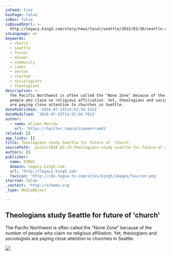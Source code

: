 ```yaml
---
inFeed: true
hasPage: false
inNav: false
isBasedOnUrl: >-
  http://legacy.king5.com/story/news/local/seattle/2015/03/30/seattle-religious-affiliation-future-of-church/70687648/
inLanguage: en
keywords:
  - church
  - seattle
  - fosner
  - dinner
  - community
  - james
  - verlon
  - started
  - sociologists
  - theologians
description: >-
  The Pacific Northwest is often called the "None Zone" because of the number of
  people who claim no religious affiliation. Yet, theologians and sociologists
  are paying close attention to churches in Seattle.
datePublished: '2016-07-15T14:52:34.431Z'
dateModified: '2016-07-15T14:51:50.791Z'
author:
  - name: Alison Morrow
    url: 'https://twitter.com/alisonmorrowk5'
related: []
app_links: []
title: Theologians study Seattle for future of 'church'
sourcePath: _posts/2016-03-23-theologians-study-seattle-for-future-of-church.md
authors: []
publisher:
  name: KING5
  domain: legacy.king5.com
  url: 'http://legacy.king5.com'
  favicon: 'http://cdn.tegna-tv.com/sites/king5/images/favicon.png'
starred: false
_context: 'http://schema.org'
_type: MediaObject

---
```

<article style=""><h1>Theologians study Seattle for future of 'church'</h1><p>The Pacific Northwest is often called the "None Zone" because of the number of people who claim no religious affiliation. Yet, theologians and sociologists are paying close attention to churches in Seattle.</p><img src="https://s3-us-west-2.amazonaws.com/the-grid-img/p/ad2f08c16c13f8365fb7cf905fd48a5c967f7b59.jpg" /></article>